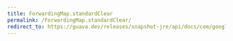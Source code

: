 ```yaml
---
title: ForwardingMap.standardClear
permalink: /ForwardingMap.standardClear/
redirect_to: https://guava.dev/releases/snapshot-jre/api/docs/com/google/common/collect/ForwardingMap.html#standardClear--
---
```

